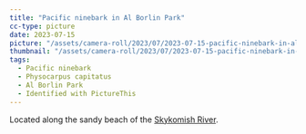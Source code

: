 ```yaml
---
title: "Pacific ninebark in Al Borlin Park"
cc-type: picture
date: 2023-07-15
picture: "/assets/camera-roll/2023/07/2023-07-15-pacific-ninebark-in-al-borlin-park/20230716_032146500_iOS.jpg"
thumbnail: "/assets/camera-roll/2023/07/2023-07-15-pacific-ninebark-in-al-borlin-park/20230716_032146500_iOS-thumbnail.jpg"
tags:
  - Pacific ninebark
  - Physocarpus capitatus
  - Al Borlin Park
  - Identified with PictureThis
---
```

Located along the sandy beach of the [Skykomish River](/skykomish-river/).
